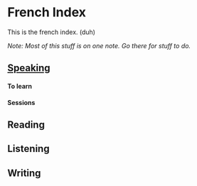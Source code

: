 # French Index
This is the french index. (duh)

*Note: Most of this stuff is on one note. Go there for stuff to do.*

## [Speaking](Speaking.md)

#### To learn

#### Sessions

## Reading

## Listening

## Writing


